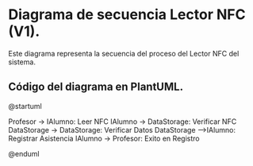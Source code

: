 # **Diagrama de secuencia Lector NFC (V1).**

Este diagrama representa la secuencia del proceso del Lector NFC del sistema.

## Código del diagrama en PlantUML.

@startuml

Profesor -> IAlumno: Leer NFC
IAlumno -> DataStorage: Verificar NFC 
DataStorage -> DataStorage: Verificar Datos
DataStorage -->IAlumno: Registrar Asistencia
IAlumno -> Profesor: Exito en Registro

@enduml
